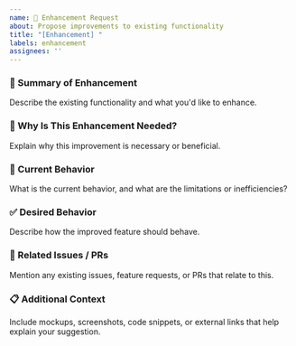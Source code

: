 ```yaml
---
name: 🔧 Enhancement Request
about: Propose improvements to existing functionality
title: "[Enhancement] "
labels: enhancement
assignees: ''
---
```


### 🔧 Summary of Enhancement
Describe the existing functionality and what you'd like to enhance.

### 🤔 Why Is This Enhancement Needed?
Explain why this improvement is necessary or beneficial.

### 🧪 Current Behavior
What is the current behavior, and what are the limitations or inefficiencies?

### ✅ Desired Behavior
Describe how the improved feature should behave.

### 🔗 Related Issues / PRs
Mention any existing issues, feature requests, or PRs that relate to this.

### 📋 Additional Context
Include mockups, screenshots, code snippets, or external links that help explain your suggestion.

